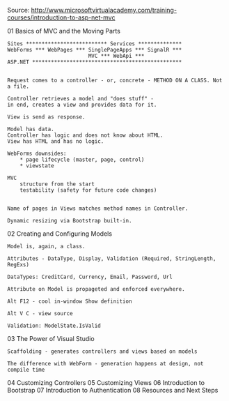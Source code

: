 Source: http://www.microsoftvirtualacademy.com/training-courses/introduction-to-asp-net-mvc

01 Basics of MVC and the Moving Parts

    Sites ************************** Services **************
    WebForms *** WebPages *** SinglePageApps *** SignalR ***
                              MVC *** WebApi *** 
    ASP.NET ************************************************


    Request comes to a controller - or, concrete - METHOD ON A CLASS. Not a file.

    Controller retrieves a model and "does stuff" - 
    in end, creates a view and provides data for it.

    View is send as response.

    Model has data.
    Controller has logic and does not know about HTML.
    View has HTML and has no logic.

    WebForms downsides: 
        * page lifecycle (master, page, control)
        * viewstate

    MVC
        structure from the start
        testability (safety for future code changes)


    Name of pages in Views matches method names in Controller.

    Dynamic resizing via Bootstrap built-in.

02 Creating and Configuring Models

    Model is, again, a class.

    Attributes - DataType, Display, Validation (Required, StringLength, RegExs)

    DataTypes: CreditCard, Currency, Email, Password, Url

    Attribute on Model is propageted and enforced everywhere.

    Alt F12 - cool in-window Show definition

    Alt V C - view source

    Validation: ModelState.IsValid

03 The Power of Visual Studio

    Scaffolding - generates controllers and views based on models

    The difference with WebForm - generation happens at design, not compile time

04 Customizing Controllers
05 Customizing Views
06 Introduction to Bootstrap
07 ​Introduction to Authentication
08 Resources and Next Steps